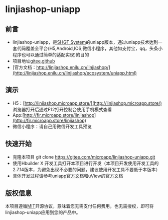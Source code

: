 # linjiashop-uniapp


## 前言 
- linjiashop-uniapp，是[SHGT System](http://linjiashop.enilu.cn/linjiashop/)的uniapp版本，通过uniapp技术达到一套代码覆盖全平台(H5,Android,IOS,微信小程序，其他如支付宝，qq，头条小程序也可以通过简单的适配实现)的目的
- 项目地址[gitee](https://gitee.com/microapp/linjiashop-uniapp),[github](https://github.com/microapp-store/linjiashop-uniapp)
- [官方文档：http://linjiashop.enilu.cn/linjiashop/](http://linjiashop.enilu.cn/linjiashop/ecosystem/uniapp.html)

## 演示

- H5：[http://linjiashop.microapp.store/](http://linjiashop.microapp.store/) 浏览器打开后通过F12打开控制台使用手机模式查看
- App:[http://fir.microapp.store/linjiashop](http://fir.microapp.store/linjiashop)
- 微信小程序：请自己用微信开发工具预览

## 快速开始
- 克隆本项目 git clone https://gitee.com/microapp/linjiashop-uniapp.git
- 使用Hbuilder X 开发工具打开本项目进行开发（本项目开发使用开发工具的2.7.14版本，为避免出现不必要的问题，建议使用开发工具不要低于本版本）
- 具体开发过程请参考uniapp[官方文档](https://uniapp.dcloud.io/)和uView的[官方文档](https://www.uviewui.com/)

 
## 版权信息
本项目遵循[MIT](https://en.wikipedia.org/wiki/MIT_License)开源协议，意味着您无需支付任何费用，也无需授权，即可将linjiashop-uniapp应用到您的产品中。
